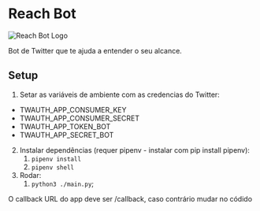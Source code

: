 # Reach Bot

![Reach Bot Logo](https://pbs.twimg.com/profile_images/1419033375545962500/SNEo4W8F_bigger.jpg "Reach Bot Logo")

Bot de Twitter que te ajuda a entender o seu alcance.

## Setup

1. Setar as variáveis de ambiente com as credencias do Twitter:

- TWAUTH_APP_CONSUMER_KEY
- TWAUTH_APP_CONSUMER_SECRET
- TWAUTH_APP_TOKEN_BOT
- TWAUTH_APP_SECRET_BOT

2. Instalar dependências (requer pipenv - instalar com pip install pipenv):
   1. `pipenv install`
   2. `pipenv shell`
3. Rodar:
   1. `python3 ./main.py`;

O callback URL do app deve ser /callback, caso contrário mudar no códido
